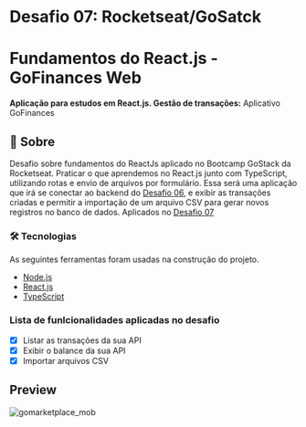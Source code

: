 # Desafio 07: Rocketseat/GoSatck

# Fundamentos do React.js - GoFinances Web
<p alin="center"><b>Aplicação para estudos em React.js. Gestão de transações:</b> Aplicativo GoFinances</p>

## 🚀 Sobre
Desafio sobre fundamentos do ReactJs aplicado no Bootcamp GoStack da Rocketseat. 
Praticar o que aprendemos no React.js junto com TypeScript, utilizando rotas e envio de arquivos por formulário. 
Essa será uma aplicação que irá se conectar ao backend do [Desafio 06](https://github.com/Rocketseat/bootcamp-gostack-desafios/tree/master/desafio-database-upload), e exibir as transações criadas e permitir a importação de um arquivo CSV para gerar novos registros no banco de dados.
Aplicados no [Desafio 07](https://github.com/rocketseat-education/bootcamp-gostack-desafios/tree/master/desafio-fundamentos-reactjs)

### 🛠 Tecnologias
As seguintes ferramentas foram usadas na construção do projeto.
 
- [Node.js](https://nodejs.org/en/)
- [React.js](https://pt-br.reactjs.org/)
- [TypeScript](https://www.typescriptlang.org/)

### Lista de funlcionalidades aplicadas no desafio
- [x] Listar as transações da sua API
- [x] Exibir o balance da sua API
- [x] Importar arquivos CSV

## Preview
![gomarketplace_mob](https://user-images.githubusercontent.com/26713717/90690298-d7d77b00-e247-11ea-9d56-70e7f5b9627c.png)
